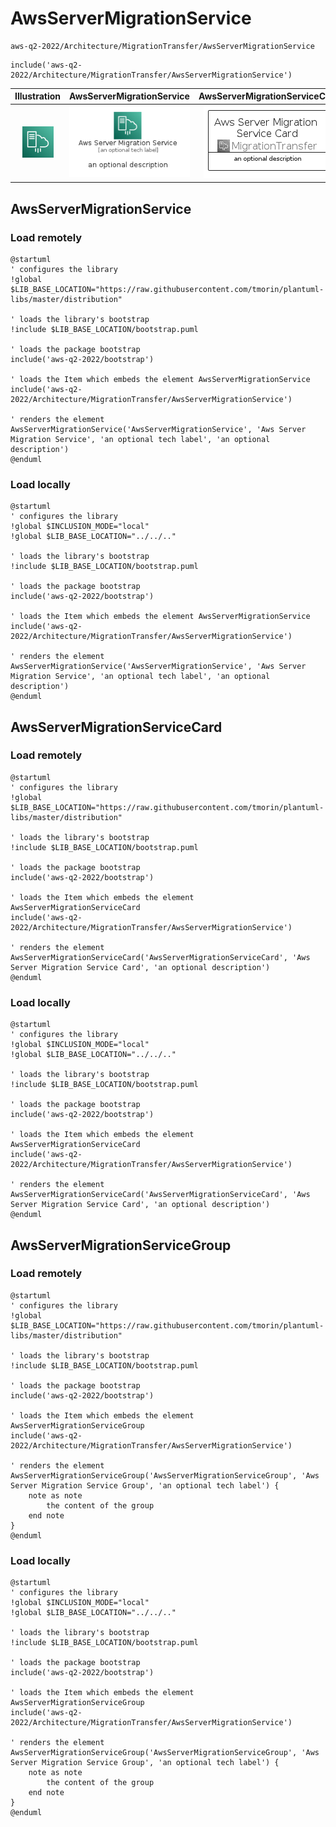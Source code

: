 # AwsServerMigrationService


```text
aws-q2-2022/Architecture/MigrationTransfer/AwsServerMigrationService
```

```text
include('aws-q2-2022/Architecture/MigrationTransfer/AwsServerMigrationService')
```



| Illustration | AwsServerMigrationService | AwsServerMigrationServiceCard | AwsServerMigrationServiceGroup |
| :---: | :---: | :---: | :---: |
| ![illustration for Illustration](../../../aws-q2-2022/Architecture/MigrationTransfer/AwsServerMigrationService.png) | ![illustration for AwsServerMigrationService](../../../aws-q2-2022/Architecture/MigrationTransfer/AwsServerMigrationService.Local.png) | ![illustration for AwsServerMigrationServiceCard](../../../aws-q2-2022/Architecture/MigrationTransfer/AwsServerMigrationServiceCard.Local.png) | ![illustration for AwsServerMigrationServiceGroup](../../../aws-q2-2022/Architecture/MigrationTransfer/AwsServerMigrationServiceGroup.Local.png) |




## AwsServerMigrationService

### Load remotely
```plantuml
@startuml
' configures the library
!global $LIB_BASE_LOCATION="https://raw.githubusercontent.com/tmorin/plantuml-libs/master/distribution"

' loads the library's bootstrap
!include $LIB_BASE_LOCATION/bootstrap.puml

' loads the package bootstrap
include('aws-q2-2022/bootstrap')

' loads the Item which embeds the element AwsServerMigrationService
include('aws-q2-2022/Architecture/MigrationTransfer/AwsServerMigrationService')

' renders the element
AwsServerMigrationService('AwsServerMigrationService', 'Aws Server Migration Service', 'an optional tech label', 'an optional description')
@enduml
```

### Load locally
```plantuml
@startuml
' configures the library
!global $INCLUSION_MODE="local"
!global $LIB_BASE_LOCATION="../../.."

' loads the library's bootstrap
!include $LIB_BASE_LOCATION/bootstrap.puml

' loads the package bootstrap
include('aws-q2-2022/bootstrap')

' loads the Item which embeds the element AwsServerMigrationService
include('aws-q2-2022/Architecture/MigrationTransfer/AwsServerMigrationService')

' renders the element
AwsServerMigrationService('AwsServerMigrationService', 'Aws Server Migration Service', 'an optional tech label', 'an optional description')
@enduml
```

## AwsServerMigrationServiceCard

### Load remotely
```plantuml
@startuml
' configures the library
!global $LIB_BASE_LOCATION="https://raw.githubusercontent.com/tmorin/plantuml-libs/master/distribution"

' loads the library's bootstrap
!include $LIB_BASE_LOCATION/bootstrap.puml

' loads the package bootstrap
include('aws-q2-2022/bootstrap')

' loads the Item which embeds the element AwsServerMigrationServiceCard
include('aws-q2-2022/Architecture/MigrationTransfer/AwsServerMigrationService')

' renders the element
AwsServerMigrationServiceCard('AwsServerMigrationServiceCard', 'Aws Server Migration Service Card', 'an optional description')
@enduml
```

### Load locally
```plantuml
@startuml
' configures the library
!global $INCLUSION_MODE="local"
!global $LIB_BASE_LOCATION="../../.."

' loads the library's bootstrap
!include $LIB_BASE_LOCATION/bootstrap.puml

' loads the package bootstrap
include('aws-q2-2022/bootstrap')

' loads the Item which embeds the element AwsServerMigrationServiceCard
include('aws-q2-2022/Architecture/MigrationTransfer/AwsServerMigrationService')

' renders the element
AwsServerMigrationServiceCard('AwsServerMigrationServiceCard', 'Aws Server Migration Service Card', 'an optional description')
@enduml
```

## AwsServerMigrationServiceGroup

### Load remotely
```plantuml
@startuml
' configures the library
!global $LIB_BASE_LOCATION="https://raw.githubusercontent.com/tmorin/plantuml-libs/master/distribution"

' loads the library's bootstrap
!include $LIB_BASE_LOCATION/bootstrap.puml

' loads the package bootstrap
include('aws-q2-2022/bootstrap')

' loads the Item which embeds the element AwsServerMigrationServiceGroup
include('aws-q2-2022/Architecture/MigrationTransfer/AwsServerMigrationService')

' renders the element
AwsServerMigrationServiceGroup('AwsServerMigrationServiceGroup', 'Aws Server Migration Service Group', 'an optional tech label') {
    note as note
        the content of the group
    end note
}
@enduml
```

### Load locally
```plantuml
@startuml
' configures the library
!global $INCLUSION_MODE="local"
!global $LIB_BASE_LOCATION="../../.."

' loads the library's bootstrap
!include $LIB_BASE_LOCATION/bootstrap.puml

' loads the package bootstrap
include('aws-q2-2022/bootstrap')

' loads the Item which embeds the element AwsServerMigrationServiceGroup
include('aws-q2-2022/Architecture/MigrationTransfer/AwsServerMigrationService')

' renders the element
AwsServerMigrationServiceGroup('AwsServerMigrationServiceGroup', 'Aws Server Migration Service Group', 'an optional tech label') {
    note as note
        the content of the group
    end note
}
@enduml
```

